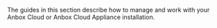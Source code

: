 The guides in this section describe how to manage and work with your Anbox Cloud or Anbox Cloud Appliance installation.
